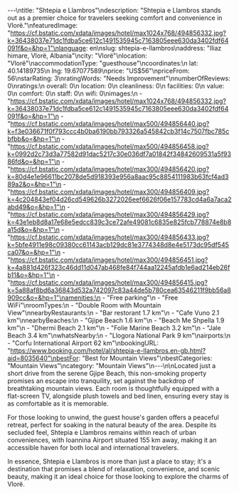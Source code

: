 ---\ntitle: "Shtepia e Llambros"\ndescription: "Shtepia e Llambros stands out as a premier choice for travelers seeking comfort and convenience in Vlorë."\nfeaturedImage: "https://cf.bstatic.com/xdata/images/hotel/max1024x768/494856332.jpg?k=36438037e71dc1fdba5ce612c1491535945c7163805eee630da3402fdf64091f&o=&hp=1"\nlanguage: en\nslug: shtepia-e-llambros\naddress: "Iliaz himare, Vlorë, Albania"\ncity: "Vlorë"\nlocation: "Vlorë"\naccommodationType: "guesthouse"\ncoordinates:\n  lat: 40.14189735\n  lng: 19.67077589\nprice: "US$56"\npriceFrom: 56\nstarRating: 3\nratingWords: "Needs Improvement"\nnumberOfReviews: 0\nratings:\n  overall: 0\n  location: 0\n  cleanliness: 0\n  facilities: 0\n  value: 0\n  comfort: 0\n  staff: 0\n  wifi: 0\nimages:\n  - "https://cf.bstatic.com/xdata/images/hotel/max1024x768/494856332.jpg?k=36438037e71dc1fdba5ce612c1491535945c7163805eee630da3402fdf64091f&o=&hp=1"\n  - "https://cf.bstatic.com/xdata/images/hotel/max500/494856440.jpg?k=f3e036671f0f793ccc4b0ba6190bb793326a545842cb3f14c7507fbc785cbfbb&o=&hp=1"\n  - "https://cf.bstatic.com/xdata/images/hotel/max500/494856458.jpg?k=0992d2c73d3a77582d91dac5217c30e036df7a01842f34842609531a5f9386fd&o=&hp=1"\n  - "https://cf.bstatic.com/xdata/images/hotel/max300/494856420.jpg?k=80d4e1e96611bc2078de5d918393e956a8aac95c8854111983b63fcf4ad389a2&o=&hp=1"\n  - "https://cf.bstatic.com/xdata/images/hotel/max300/494856409.jpg?k=4c204843ef04d26cd549626b3272026eef6626f06e157783cd4a6a7aca2abd49&o=&hp=1"\n  - "https://cf.bstatic.com/xdata/images/hotel/max300/494856429.jpg?k=43e1eb8d8a17e68e5edcc839c3ce72afe49081c6835e825fcb778874e8b8a15d&o=&hp=1"\n  - "https://cf.bstatic.com/xdata/images/hotel/max300/494856433.jpg?k=5bfe4911e98c09380cc61143acb129dc81e3774348d8e4e5173dc95df545ca07&o=&hp=1"\n  - "https://cf.bstatic.com/xdata/images/hotel/max300/494856451.jpg?k=4a881d426f323c46dd11d047ab468fe84f744aa12245afdb1e6ad214eb26fb11&o=&hp=1"\n  - "https://cf.bstatic.com/xdata/images/hotel/max300/494856415.jpg?k=5a88af8bd6a36843d532a742097c83a44de5b780cea63546211f9bb56a8909cc&o=&hp=1"\namenities:\n  - "Free parking"\n  - "Free WiFi"\nroomTypes:\n  - "Double Room with Mountain View"\nnearbyRestaurants:\n  - "Bar restorant 1.7 km"\n  - "Cafe Vuno 2.1 km"\nnearbyBeaches:\n  - "Gjipe Beach 1.6 km"\n  - "Beach Me Shpella 1.9 km"\n  - "Dhermi Beach 2.1 km"\n  - "Folie Marine Beach 3.2 km"\n  - "Jale Beach 3.4 km"\nwhatsNearby:\n  - "Llogora National Park 9 km"\nairports:\n  - "Corfu International Airport 62 km"\nbookingURL: "https://www.booking.com/hotel/al/shtepia-e-llambros.en-gb.html?aid=8035640"\nbestFor: "Best for Mountain Views"\nbestCategories: "Mountain Views"\ncategory: "Mountain Views"\n---\n\nLocated just a short drive from the serene Gjipe Beach, this non-smoking property promises an escape into tranquility, set against the backdrop of breathtaking mountain views. Each room is thoughtfully equipped with a flat-screen TV, alongside plush towels and bed linen, ensuring every stay is as comfortable as it is memorable.

For those looking to unwind, the guest house's garden offers a peaceful retreat, perfect for soaking in the natural beauty of the area. Despite its secluded feel, Shtepia e Llambros remains within reach of urban conveniences, with Ioannina Airport situated 155 km away, making it an accessible haven for both local and international travelers.

In essence, Shtepia e Llambros is more than just a place to stay; it's a destination that promises a blend of relaxation, convenience, and scenic beauty, making it an ideal choice for those looking to explore the charms of Vlorë.